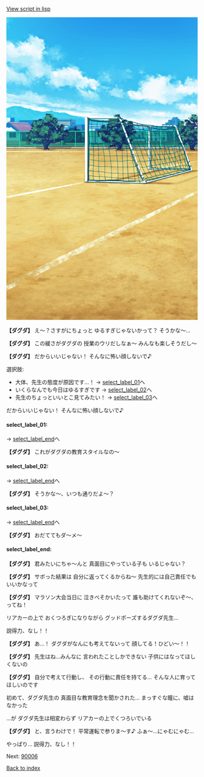 [View script in lisp](../scripts/20065202.txt)

![Schoolyard_daytime.png](../images/backgrounds/Schoolyard_daytime.png)

**【ダグダ】**
え～？さすがにちょっと
ゆるすぎじゃないかって？
そうかな～…

**【ダグダ】**
この緩さがダグダの
授業のウリだしなぁ～
みんなも楽しそうだし～

**【ダグダ】**
だからいいじゃない！
そんなに怖い顔しないで♪

選択肢:
- 大体、先生の態度が原因です…！ → [select_label_01](#select_label_01)へ
- いくらなんでも今日はゆるすぎです → [select_label_02](#select_label_02)へ
- 先生のちょっといいとこ見てみたい！ → [select_label_03](#select_label_03)へ

だからいいじゃない！
そんなに怖い顔しないで♪

#### select_label_01:
 → [select_label_end](#select_label_end)へ

**【ダグダ】**
これがダグダの教育スタイルなの～

#### select_label_02:
 → [select_label_end](#select_label_end)へ

**【ダグダ】**
そうかな～、いつも通りだよ～？

#### select_label_03:
 → [select_label_end](#select_label_end)へ

**【ダグダ】**
おだててもダ～メ～

#### select_label_end:

**【ダグダ】**
君みたいにちゃ～んと
真面目にやっている子も
いるじゃない？

**【ダグダ】**
サボった結果は
自分に返ってくるからね～
先生的には自己責任でもいいかなって

**【ダグダ】**
マラソン大会当日に
泣きべそかいたって
誰も助けてくれないぞ～、ってね！

リアカーの上で
おくつろぎになりながら
グッドポーズするダグダ先生…

説得力、なし！！

**【ダグダ】**
あ…！
ダグダがなんにも考えてないって
顔してる！ひどい～！！

**【ダグダ】**
先生はね…みんなに
言われたことしかできない
子供にはなってほしくないの

**【ダグダ】**
自分で考えて行動し、
その行動に責任を持てる…
そんな人に育ってほしいのです

初めて、ダグダ先生の
真面目な教育理念を聞かされた…
まっすぐな瞳に、嘘はなかった

…が
ダグダ先生は相変わらず
リアカーの上でくつろいでいる

**【ダグダ】**
と、言うわけで！
平常運転で参りま～す♪
ふぁ～…にゃむにゃむ…

やっぱり…
説得力、なし！！

Next: [90006](90006.md)

[Back to index](index.md)
